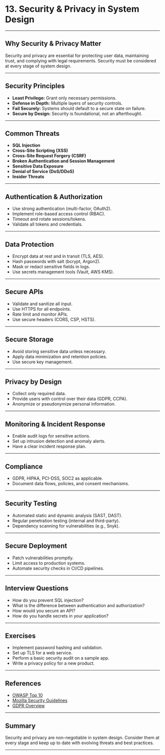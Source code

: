 # 13. Security & Privacy in System Design

---

## Why Security & Privacy Matter

Security and privacy are essential for protecting user data, maintaining trust, and complying with legal requirements. Security must be considered at every stage of system design.

---

## Security Principles

- **Least Privilege:** Grant only necessary permissions.
- **Defense in Depth:** Multiple layers of security controls.
- **Fail Securely:** Systems should default to a secure state on failure.
- **Secure by Design:** Security is foundational, not an afterthought.

---

## Common Threats

- **SQL Injection**
- **Cross-Site Scripting (XSS)**
- **Cross-Site Request Forgery (CSRF)**
- **Broken Authentication and Session Management**
- **Sensitive Data Exposure**
- **Denial of Service (DoS/DDoS)**
- **Insider Threats**

---

## Authentication & Authorization

- Use strong authentication (multi-factor, OAuth2).
- Implement role-based access control (RBAC).
- Timeout and rotate sessions/tokens.
- Validate all tokens and credentials.

---

## Data Protection

- Encrypt data at rest and in transit (TLS, AES).
- Hash passwords with salt (bcrypt, Argon2).
- Mask or redact sensitive fields in logs.
- Use secrets management tools (Vault, AWS KMS).

---

## Secure APIs

- Validate and sanitize all input.
- Use HTTPS for all endpoints.
- Rate limit and monitor APIs.
- Use secure headers (CORS, CSP, HSTS).

---

## Secure Storage

- Avoid storing sensitive data unless necessary.
- Apply data minimization and retention policies.
- Use secure key management.

---

## Privacy by Design

- Collect only required data.
- Provide users with control over their data (GDPR, CCPA).
- Anonymize or pseudonymize personal information.

---

## Monitoring & Incident Response

- Enable audit logs for sensitive actions.
- Set up intrusion detection and anomaly alerts.
- Have a clear incident response plan.

---

## Compliance

- GDPR, HIPAA, PCI-DSS, SOC2 as applicable.
- Document data flows, policies, and consent mechanisms.

---

## Security Testing

- Automated static and dynamic analysis (SAST, DAST).
- Regular penetration testing (internal and third-party).
- Dependency scanning for vulnerabilities (e.g., Snyk).

---

## Secure Deployment

- Patch vulnerabilities promptly.
- Limit access to production systems.
- Automate security checks in CI/CD pipelines.

---

## Interview Questions

- How do you prevent SQL injection?
- What is the difference between authentication and authorization?
- How would you secure an API?
- How do you handle secrets in your application?

---

## Exercises

- Implement password hashing and validation.
- Set up TLS for a web service.
- Perform a basic security audit on a sample app.
- Write a privacy policy for a new product.

---

## References

- [OWASP Top 10](https://owasp.org/www-project-top-ten/)
- [Mozilla Security Guidelines](https://infosec.mozilla.org/guidelines/web_security.html)
- [GDPR Overview](https://gdpr.eu/)

---

## Summary

Security and privacy are non-negotiable in system design. Consider them at every stage and keep up to date with evolving threats and best practices.

---
